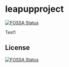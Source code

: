 # leapupproject
[![FOSSA Status](https://app.fossa.io/api/projects/git%2Bgithub.com%2Fleapupproject%2Fleapupproject.svg?type=shield)](https://app.fossa.io/projects/git%2Bgithub.com%2Fleapupproject%2Fleapupproject?ref=badge_shield)


Test1


## License
[![FOSSA Status](https://app.fossa.io/api/projects/git%2Bgithub.com%2Fleapupproject%2Fleapupproject.svg?type=large)](https://app.fossa.io/projects/git%2Bgithub.com%2Fleapupproject%2Fleapupproject?ref=badge_large)